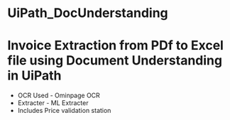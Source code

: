 # UiPath_DocUnderstanding
# Invoice Extraction from PDf to Excel file using Document Understanding in UiPath
* OCR Used - Ominpage OCR
* Extracter - ML Extracter
* Includes Price validation station

